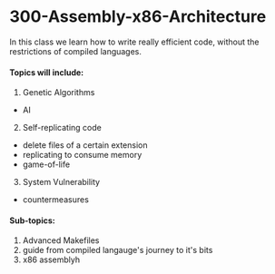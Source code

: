 300-Assembly-x86-Architecture
=============================

In this class we learn how to write really efficient code, without the restrictions of compiled languages.


#### Topics will include:

1. Genetic Algorithms
  * AI
2. Self-replicating code
  * delete files of a certain extension
  * replicating to consume memory
  * game-of-life
3. System Vulnerability
  * countermeasures

#### Sub-topics:

1. Advanced Makefiles
2. guide from compiled langauge's journey to it's bits
2. x86 assemblyh

